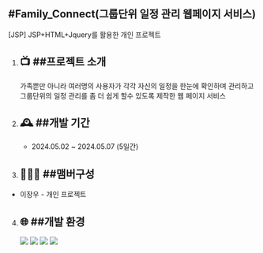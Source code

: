 #Family_Connect(그룹단위 일정 관리 웹페이지 서비스)
-------------------
[JSP] JSP+HTML+Jquery를 활용한 개인 프로젝트

1. 📺 ##프로젝트 소개
   ---------------
   가족뿐만 아니라 여러명의 사용자가 각각 자신의 일정을 한눈에 확인하며 관리하고 그룹단위의 일정 관리를 좀 더 쉽게
   할수 있도록 제작한 웹 페이지 서비스
2. 🕰️ ##개발 기간
   ----------------
   + 2024.05.02 ~ 2024.05.07 (5일간)

3. 🧑‍🤝‍🧑 ##맴버구성
   ----------------
  + 이장우 - 개인 프로젝트

4. 🌐 ##개발 환경
   ----------------
   <img src="https://img.shields.io/badge/JAVA-007396?style=flat-square&logo=Java&logoColor=white"/>  <img src="https://img.shields.io/badge/JS-ffff00?style=flat-square&logo=javascript&logoColor=white"/>  <img src="https://img.shields.io/badge/HTML-E34F26?style=flat-square&logo=html5&logoColor=white"/>  <img src="https://img.shields.io/badge/Jquery-0769AD?style=flat-square&logo=jquery&logoColor=white"/>
